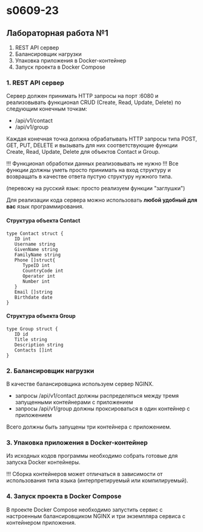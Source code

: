 # s0609-23

## Лабораторная работа №1

1. REST API сервер
2. Балансировщик нагрузки
3. Упаковка приложения в Docker-контейнер
4. Запуск проекта в Docker Compose

### 1. REST API сервер

Сервер должен принимать HTTP запросы на порт :6080 и реализовывать функционал CRUD (Create, Read, Update, Delete) по следующим конечным точкам:
* /api/v1/contact
* /api/v1/group

Каждая конечная точка должна обрабатывать HTTP запросы типа POST, GET, PUT, DELETE и вызывать для них соответствующие функции Create, Read, Update, Delete для объектов Contact и Group.

!!! Функционал обработки данных реализовывать не нужно !!!
Все функции должны уметь просто принимать на вход структуру и возвращать в качестве ответа пустую структуру нужного типа.

(перевожу на русский язык: просто реализуем функции "заглушки")

Для реализации кода сервера можно использовать __любой удобный для вас__ язык программирования.

#### Структура объекта Contact

```
type Contact struct {
   ID int
   Username string
   GivenName string
   FamilyName string
   Phone []struct{
      TypeID int
      CountryCode int
      Operator int
      Number int
   }
   Email []string
   Birthdate date
}
```

#### Структура объекта Group

```
type Group struct {
   ID id
   Title string
   Description string
   Contacts []int
}
```

### 2. Балансировщик нагрузки

В качестве балансировщика используем сервер NGINX. 

* запросы /api/v1/contact должны распределяться между тремя запущенными контейнерами с приложением
* запросы /api/v1/group должны проксироваться в один контейнер с приложением

Всего должны быть запущены три контейнера с приложением.

### 3. Упаковка приложения в Docker-контейнер

Из исходных кодов программы необходимо собрать готовые для запуска Docker контейнеры.

!!! Сборка контейнеров может отличаться в зависимости от использования типа языка (интерпретируемый или компилируемый).

### 4. Запуск проекта в Docker Compose

В проекте Docker Compose необходимо запустить сервис с настроенным балансировщиком NGINX и три экземпляра сервиса с контейнером приложения.